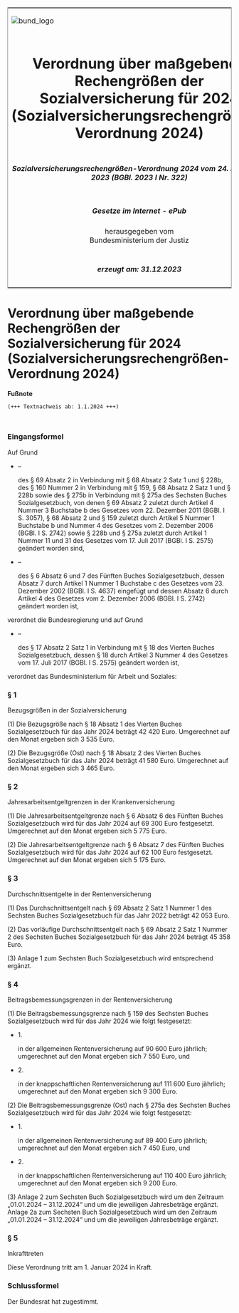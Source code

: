 <span id="DECKBLATT.html"></span>

<table border="0" frame="border" width="100%">

<tr valign="top">

<td align="left">

![bund\_logo](BfJ_2021_Web_de_de.gif)

</td>

<td align="right">

 

</td>

</tr>

<tr align="center" valign="middle">

<td colspan="2">

# Verordnung über maßgebende Rechengrößen der Sozialversicherung für 2024 (Sozialversicherungsrechengrößen-Verordnung 2024)

</td>

</tr>

<tr align="center" valign="middle">

<td colspan="2">

##### Sozialversicherungsrechengrößen-Verordnung 2024 vom 24. November 2023 (BGBl. 2023 I Nr. 322)

</td>

</tr>

<tr align="center" valign="middle">

<td colspan="2">

  
  

##### Gesetze im Internet - ePub  
  
herausgegeben vom  
Bundesministerium der Justiz

</td>

</tr>

<tr align="center" valign="bottom">

<td colspan="2">

  
  

##### erzeugt am: 31.12.2023

</td>

</tr>

</table>

<span id="BJNR1420A0023.html"></span>

# Verordnung über maßgebende Rechengrößen der Sozialversicherung für 2024 (Sozialversicherungsrechengrößen-Verordnung 2024)

<div>

  
**Fußnote**

<div class="jnhtml">

<div>

<div class="jurAbsatz">

  

``` 
(+++ Textnachweis ab: 1.1.2024 +++)

 
```

</div>

</div>

</div>

</div>

<span id="BJNR1420A0023BJNE000100000.html"></span>

### Eingangsformel  

<div>

<div class="jnhtml">

<div>

<div class="jurAbsatz">

Auf Grund

  - –
    
    <div>
    
    des § 69 Absatz 2 in Verbindung mit § 68 Absatz 2 Satz 1 und § 228b,
    des § 160 Nummer 2 in Verbindung mit § 159, § 68 Absatz 2 Satz 1 und
    § 228b sowie des § 275b in Verbindung mit § 275a des Sechsten Buches
    Sozialgesetzbuch, von denen § 69 Absatz 2 zuletzt durch Artikel 4
    Nummer 3 Buchstabe b des Gesetzes vom 22. Dezember 2011 (BGBl. I S.
    3057), § 68 Absatz 2 und § 159 zuletzt durch Artikel 5 Nummer 1
    Buchstabe b und Nummer 4 des Gesetzes vom 2. Dezember 2006 (BGBl. I
    S. 2742) sowie § 228b und § 275a zuletzt durch Artikel 1 Nummer 11
    und 31 des Gesetzes vom 17. Juli 2017 (BGBl. I S. 2575) geändert
    worden sind,
    
    </div>

  - –
    
    <div>
    
    des § 6 Absatz 6 und 7 des Fünften Buches Sozialgesetzbuch, dessen
    Absatz 7 durch Artikel 1 Nummer 1 Buchstabe c des Gesetzes vom 23.
    Dezember 2002 (BGBl. I S. 4637) eingefügt und dessen Absatz 6 durch
    Artikel 4 des Gesetzes vom 2. Dezember 2006 (BGBl. I S. 2742)
    geändert worden ist,
    
    </div>

verordnet die Bundesregierung und auf Grund

  - –
    
    <div>
    
    des § 17 Absatz 2 Satz 1 in Verbindung mit § 18 des Vierten Buches
    Sozialgesetzbuch, dessen § 18 durch Artikel 3 Nummer 4 des Gesetzes
    vom 17. Juli 2017 (BGBl. I S. 2575) geändert worden ist,
    
    </div>

verordnet das Bundesministerium für Arbeit und Soziales:

</div>

</div>

</div>

</div>

<span id="BJNR1420A0023BJNE000200000.html"></span>

### § 1  
Bezugsgrößen in der Sozialversicherung

<div>

<div class="jnhtml">

<div>

<div class="jurAbsatz">

(1) Die Bezugsgröße nach § 18 Absatz 1 des Vierten Buches
Sozialgesetzbuch für das Jahr 2024 beträgt 42 420 Euro. Umgerechnet auf
den Monat ergeben sich 3 535 Euro.

</div>

<div class="jurAbsatz">

(2) Die Bezugsgröße (Ost) nach § 18 Absatz 2 des Vierten Buches
Sozialgesetzbuch für das Jahr 2024 beträgt 41 580 Euro. Umgerechnet auf
den Monat ergeben sich 3 465 Euro.

</div>

</div>

</div>

</div>

<span id="BJNR1420A0023BJNE000300000.html"></span>

### § 2  
Jahresarbeitsentgeltgrenzen in der Krankenversicherung

<div>

<div class="jnhtml">

<div>

<div class="jurAbsatz">

(1) Die Jahresarbeitsentgeltgrenze nach § 6 Absatz 6 des Fünften Buches
Sozialgesetzbuch wird für das Jahr 2024 auf 69 300 Euro festgesetzt.
Umgerechnet auf den Monat ergeben sich 5 775 Euro.

</div>

<div class="jurAbsatz">

(2) Die Jahresarbeitsentgeltgrenze nach § 6 Absatz 7 des Fünften Buches
Sozialgesetzbuch wird für das Jahr 2024 auf 62 100 Euro festgesetzt.
Umgerechnet auf den Monat ergeben sich 5 175 Euro.

</div>

</div>

</div>

</div>

<span id="BJNR1420A0023BJNE000400000.html"></span>

### § 3  
Durchschnittsentgelte in der Rentenversicherung

<div>

<div class="jnhtml">

<div>

<div class="jurAbsatz">

(1) Das Durchschnittsentgelt nach § 69 Absatz 2 Satz 1 Nummer 1 des
Sechsten Buches Sozialgesetzbuch für das Jahr 2022 beträgt 42 053 Euro.

</div>

<div class="jurAbsatz">

(2) Das vorläufige Durchschnittsentgelt nach § 69 Absatz 2 Satz 1 Nummer
2 des Sechsten Buches Sozialgesetzbuch für das Jahr 2024 beträgt 45 358
Euro.

</div>

<div class="jurAbsatz">

(3) Anlage 1 zum Sechsten Buch Sozialgesetzbuch wird entsprechend
ergänzt.

</div>

</div>

</div>

</div>

<span id="BJNR1420A0023BJNE000500000.html"></span>

### § 4  
Beitragsbemessungsgrenzen in der Rentenversicherung

<div>

<div class="jnhtml">

<div>

<div class="jurAbsatz">

(1) Die Beitragsbemessungsgrenze nach § 159 des Sechsten Buches
Sozialgesetzbuch wird für das Jahr 2024 wie folgt festgesetzt:

  - 1\.
    
    <div>
    
    in der allgemeinen Rentenversicherung auf 90 600 Euro jährlich;
    umgerechnet auf den Monat ergeben sich 7 550 Euro, und
    
    </div>

  - 2\.
    
    <div>
    
    in der knappschaftlichen Rentenversicherung auf 111 600 Euro
    jährlich; umgerechnet auf den Monat ergeben sich 9 300 Euro.
    
    </div>

</div>

<div class="jurAbsatz">

(2) Die Beitragsbemessungsgrenze (Ost) nach § 275a des Sechsten Buches
Sozialgesetzbuch wird für das Jahr 2024 wie folgt festgesetzt:

  - 1\.
    
    <div>
    
    in der allgemeinen Rentenversicherung auf 89 400 Euro jährlich;
    umgerechnet auf den Monat ergeben sich 7 450 Euro, und
    
    </div>

  - 2\.
    
    <div>
    
    in der knappschaftlichen Rentenversicherung auf 110 400 Euro
    jährlich; umgerechnet auf den Monat ergeben sich 9 200 Euro.
    
    </div>

</div>

<div class="jurAbsatz">

(3) Anlage 2 zum Sechsten Buch Sozialgesetzbuch wird um den Zeitraum
„01.01.2024 – 31.12.2024“ und um die jeweiligen Jahresbeträge ergänzt.
Anlage 2a zum Sechsten Buch Sozialgesetzbuch wird um den Zeitraum
„01.01.2024 – 31.12.2024“ und um die jeweiligen Jahresbeträge ergänzt.

</div>

</div>

</div>

</div>

<span id="BJNR1420A0023BJNE000600000.html"></span>

### § 5  
Inkrafttreten

<div>

<div class="jnhtml">

<div>

<div class="jurAbsatz">

Diese Verordnung tritt am 1. Januar 2024 in Kraft.

</div>

</div>

</div>

</div>

<span id="BJNR1420A0023BJNE000700000.html"></span>

### Schlussformel  

<div>

<div class="jnhtml">

<div>

<div class="jurAbsatz">

Der Bundesrat hat zugestimmt.

</div>

</div>

</div>

</div>
